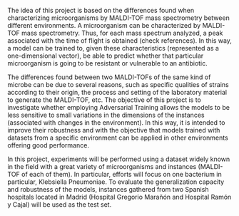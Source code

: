 The idea of this project is based on the differences found when characterizing microorganisms by MALDI-TOF mass spectrometry between different environments. 
A microorganism can be characterized by MALDI-TOF mass spectrometry. Thus, for each mass spectrum analyzed, a peak associated with the time of flight is obtained (check references). 
In this way, a model can be trained to, given these characteristics (represented as a one-dimensional vector), be able to predict whether that particular microorganism is going to be resistant or vulnerable to an antibiotic.

The differences found between two MALDI-TOFs of the same kind of microbe can be due to several reasons, such as specific qualities of strains according to their origin, the process and setting of the laboratory material to generate the MALDI-TOF, etc.
The objective of this project is to investigate whether employing Adversarial Training allows the models to be less sensitive to small variations in the dimensions of the instances (associated with changes in the environment). 
In this way, it is intended to improve their robustness and with the objective that models trained with datasets from a specific environment can be applied in other environments offering good performance.

In this project, experiments will be performed using a dataset widely known in the field with a great variety of microorganisms and instances (MALDI-TOF of each of them).
In particular, efforts will focus on one bacterium in particular, Klebsiella Pneumoniae.
To evaluate the generalization capacity and robustness of the models, instances gathered from two Spanish hospitals located in Madrid (Hospital Gregorio Marañón and Hospital Ramón y Cajal) will be used as the test set.

